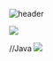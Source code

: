 ![header](https://capsule-render.vercel.app/api?type=waving&color=ffaca3&height=300&section=header&text=Lichi%20GitHub&animation=twinkling&fontSize=90&fontColor=ffffff)
<!--
**Lichi59/Lichi59** is a ✨ _special_ ✨ repository because its `README.md` (this file) appears on your GitHub profile.

[![Solved.ac Profile](http://mazassumnida.wtf/api/v2/generate_badge?boj=wodms0045)](https://solved.ac/wodms0045/)

Here are some ideas to get you started:

- 🔭 I’m currently working on ...
- 🌱 I’m currently learning ...
- 👯 I’m looking to collaborate on ...
- 🤔 I’m looking for help with ...
- 💬 Ask me about ...
- 📫 How to reach me: ...
- 😄 Pronouns: ...
- ⚡ Fun fact: ...
-->

<a href="https://blog.naver.com/wodms0045" target="_blank"><img src="https://img.shields.io/badge/bolg-03C75A?style=flat-square&logo=naver&logoColor=white"/></a>

//Java
<img src="https://img.shields.io/badge/JAVA-007396?style=for-the-badge&logo=java&logoColor=white">
